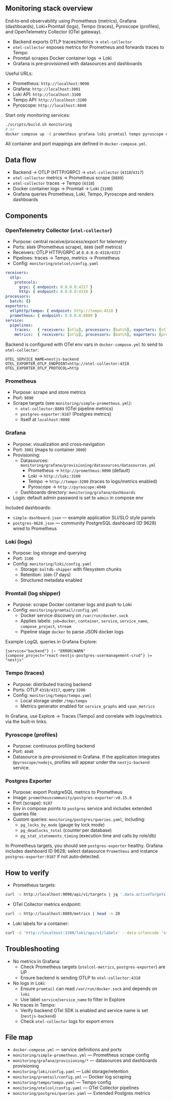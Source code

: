 ## Monitoring stack overview

End‑to‑end observability using Prometheus (metrics), Grafana (dashboards), Loki+Promtail (logs), Tempo (traces), Pyroscope (profiles), and OpenTelemetry Collector (OTel gateway).

- Backend exports OTLP traces/metrics → `otel-collector`
- `otel-collector` exposes metrics for Prometheus and forwards traces to Tempo
- Promtail scrapes Docker container logs → Loki
- Grafana is pre‑provisioned with datasources and dashboards

Useful URLs:

- Prometheus: `http://localhost:9090`
- Grafana: `http://localhost:3001`
- Loki API: `http://localhost:3100`
- Tempo API: `http://localhost:3200`
- Pyroscope: `http://localhost:4040`

Start only monitoring services:

```bash
./scripts/build.sh monitoring
# or
docker compose up -d prometheus grafana loki promtail tempo pyroscope otel-collector postgres-exporter
```

All container and port mappings are defined in `docker-compose.yml`.

## Data flow

- Backend → OTLP (HTTP/GRPC) → `otel-collector` (`4318`/`4317`)
- `otel-collector` metrics → Prometheus scrape (`8889`)
- `otel-collector` traces → Tempo (`4318`)
- Docker container logs → Promtail → Loki (`3100`)
- Grafana queries Prometheus, Loki, Tempo, Pyroscope and renders dashboards

## Components

### OpenTelemetry Collector (`otel-collector`)

- Purpose: central receive/process/export for telemetry
- Ports: `8889` (Prometheus scrape), `8888` (self metrics)
- Receivers: OTLP HTTP/GRPC at `0.0.0.0:4318/4317`
- Pipelines: traces → Tempo, metrics → Prometheus
- Config: `monitoring/otelcol/config.yaml`

```yaml
receivers:
  otlp:
    protocols:
      grpc: { endpoint: 0.0.0.0:4317 }
      http: { endpoint: 0.0.0.0:4318 }
processors:
  batch: {}
exporters:
  otlphttp/tempo: { endpoint: http://tempo:4318 }
  prometheus: { endpoint: 0.0.0.0:8889 }
service:
  pipelines:
    traces:   { receivers: [otlp], processors: [batch], exporters: [otlphttp/tempo] }
    metrics:  { receivers: [otlp], processors: [batch], exporters: [prometheus] }
```

Backend is configured with OTel env vars in `docker-compose.yml` to send to `otel-collector`:

```env
OTEL_SERVICE_NAME=nestjs-backend
OTEL_EXPORTER_OTLP_ENDPOINT=http://otel-collector:4318
OTEL_EXPORTER_OTLP_PROTOCOL=http
```

### Prometheus

- Purpose: scrape and store metrics
- Port: `9090`
- Scrape targets (see `monitoring/simple-prometheus.yml`):
  - `otel-collector:8889` (OTel pipeline metrics)
  - `postgres-exporter:9187` (Postgres metrics)
  - Itself at `localhost:9090`

### Grafana

- Purpose: visualization and cross‑navigation
- Port: `3001` (maps to container `3000`)
- Provisioning:
  - Datasources: `monitoring/grafana/provisioning/datasources/datasources.yml`
    - Prometheus → `http://prometheus:9090` (default)
    - Loki → `http://loki:3100`
    - Tempo → `http://tempo:3200` (traces to logs/metrics enabled)
    - Pyroscope → `http://pyroscope:4040`
  - Dashboards directory: `monitoring/grafana/dashboards`
- Login: default admin password is set to `admin` in compose env

Included dashboards:

- `simple-dashboard.json` — example application SLI/SLO style panels
- `postgres-9628.json` — community PostgreSQL dashboard (ID 9628) wired to Prometheus

### Loki (logs)

- Purpose: log storage and querying
- Port: `3100`
- Config: `monitoring/loki/config.yaml`
  - Storage: `boltdb-shipper` with filesystem chunks
  - Retention: `168h` (7 days)
  - Structured metadata enabled

### Promtail (log shipper)

- Purpose: scrape Docker container logs and push to Loki
- Config: `monitoring/promtail/config.yml`
  - Docker service discovery on `/var/run/docker.sock`
  - Applies labels: `job=docker`, `container`, `service`, `service_name`, `compose_project`, `stream`
  - Pipeline stage `docker` to parse JSON docker logs

Example LogQL queries in Grafana Explore:

```logql
{service="backend"} |~ "ERROR|WARN"
{compose_project="react-nestjs-postgres-usermanagement-crud"} |= "nestjs"
```

### Tempo (traces)

- Purpose: distributed tracing backend
- Ports: OTLP `4318/4317`, query `3200`
- Config: `monitoring/tempo/tempo.yaml`
  - Local storage under `/tmp/tempo`
  - Metrics generator enabled for `service_graphs` and `span_metrics`

In Grafana, use Explore → Traces (Tempo) and correlate with logs/metrics via the built‑in links.

### Pyroscope (profiles)

- Purpose: continuous profiling backend
- Port: `4040`
- Datasource is pre‑provisioned in Grafana. If the application integrates `@pyroscope/nodejs`, profiles will appear under the `nestjs-backend` service.

### Postgres Exporter

- Purpose: export PostgreSQL metrics to Prometheus
- Image: `prometheuscommunity/postgres-exporter:v0.15.0`
- Port (scrape): `9187`
- Env in compose points to `postgres` service and includes extended queries file
- Custom queries: `monitoring/postgres/queries.yaml`, including:
  - `pg_locks_by_mode` (gauge by lock mode)
  - `pg_deadlocks_total` (counter per database)
  - `pg_stat_statements_timing` (execution time and calls by role/db)

In Prometheus targets, you should see `postgres-exporter` healthy. Grafana includes dashboard ID 9628; select datasource `Prometheus` and instance `postgres-exporter:9187` if not auto‑detected.

## How to verify

- Prometheus targets:

```bash
curl -s http://localhost:9090/api/v1/targets | jq '.data.activeTargets[].labels'
```

- OTel Collector metrics endpoint:

```bash
curl -s http://localhost:8889/metrics | head -n 20
```

- Loki labels for a container:

```bash
curl -G 'http://localhost:3100/loki/api/v1/labels' --data-urlencode 'start=0'
```

## Troubleshooting

- No metrics in Grafana:
  - Check Prometheus targets (`otelcol-metrics`, `postgres-exporter`) are UP
  - Ensure backend is sending OTLP to `otel-collector:4318`
- No logs in Loki:
  - Ensure `promtail` can read `/var/run/docker.sock` and depends on `loki`
  - Use label `service`/`service_name` to filter in Explore
- No traces in Tempo:
  - Verify backend OTel SDK is enabled and service name is set (`nestjs-backend`)
  - Check `otel-collector` logs for export errors

## File map

- `docker-compose.yml` — service definitions and ports
- `monitoring/simple-prometheus.yml` — Prometheus scrape config
- `monitoring/grafana/provisioning/*` — datasources and dashboards provisioning
- `monitoring/loki/config.yaml` — Loki storage/retention
- `monitoring/promtail/config.yml` — Docker log scraping
- `monitoring/tempo/tempo.yaml` — Tempo config
- `monitoring/otelcol/config.yaml` — OTel Collector pipelines
- `monitoring/postgres/queries.yaml` — Extended Postgres metrics


